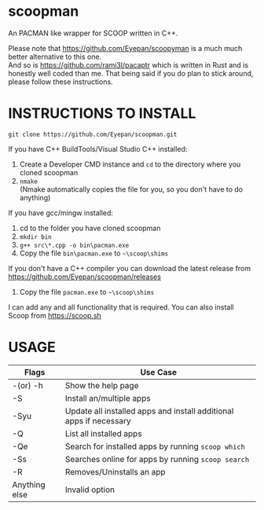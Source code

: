 # scoopman
An PACMAN like wrapper for SCOOP written in C++.

Please note that https://github.com/Eyepan/scoopyman is a much much better alternative to this one.  
And so is https://github.com/rami3l/pacaptr which is written in Rust and is honestly well coded than me. That being said if you do plan to stick around, please follow these instructions.

# INSTRUCTIONS TO INSTALL

`git clone https://github.com/Eyepan/scoopman.git`

If you have C++ BuildTools/Visual Studio C++ installed:
1. Create a Developer CMD instance and `cd` to the directory where you cloned scoopman
2. `nmake`  
(Nmake automatically copies the file for you, so you don't have to do anything)

If you have gcc/mingw installed:
1. cd to the folder you have cloned scoopman
2. `mkdir bin`
3. `g++ src\*.cpp -o bin\pacman.exe`
4. Copy the file `bin\pacman.exe` to `~\scoop\shims`

If you don't have a C++ compiler you can download the latest release from https://github.com/Eyepan/scoopman/releases
1. Copy the file `pacman.exe` to `~\scoop\shims`

I can add any and all functionality that is required.
You can also install Scoop from https://scoop.sh

# USAGE

|Flags|Use Case|
|-----|--------|
|-(or) -h| Show the help page|
|-S|Install an/multiple apps|
|-Syu|Update all installed apps and install additional apps if necessary|
|-Q|List all installed apps|
|-Qe|Search for installed apps by running `scoop which`|
|-Ss|Searches online for apps by running `scoop search`|
|-R|Removes/Uninstalls an app|
|Anything else|Invalid option|